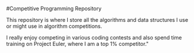 #Competitive Programming Repository

This repository is where I store all the algorithms and data structures I use or might use in algorithm competitions.

I really enjoy competing in various coding contests and also spend time training on Project Euler, where I am a top 1% competitor."
